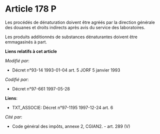 # Article 178 P

Les procédés de dénaturation doivent être agréés par la direction générale des douanes et droits indirects après avis du
service des laboratoires.

Les produits additionnés de substances dénaturantes doivent être emmagasinés à part.

**Liens relatifs à cet article**

_Modifié par_:

  - Décret n°93-14 1993-01-04 art. 5 JORF 5 janvier 1993

_Codifié par_:

  - Décret n°97-661 1997-05-28

**Liens**:

  - TXT_ASSOCIE: Décret n°97-1195 1997-12-24 art. 6

_Cité par_:

  - Code général des impôts, annexe 2, CGIAN2. - art. 289 (V)
